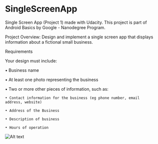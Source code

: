 # SingleScreenApp
Single Screen App (Project 1) made with Udacity. This project is part of Android Basics by Google - Nanodegree Program.

Project Overview: Design and implement a single screen app that displays information about a fictional small business.

Requirements

Your design must include:

• Business name

• At least one photo representing the business

• Two or more other pieces of information, such as:

    • Contact information for the business (eg phone number, email address, website)
    
    • Address of the Business
    
    • Description of business
    
    • Hours of operation

![Alt text](https://lh3.googleusercontent.com/s1A91zp-NQgfdvKG_Em_h4MNE4hCHh8WPcLxHOTLk5_BL3VApVwSofTua13KqTpCb1wb9uPuSAtEpDFQuJflisAgMM27-IqbJ2lmg75v_dGnBhBDGCPKJsnrMlGKPYkQfoxKkaoZXWwryy4Caip9e3jamkPr58jffza7RrSS9tYOMvm2C9gQ0kmpMk1nDEeTywnbp1hSsNUvW_4wnzQ7noFytUod323jPJ-NPbpNgxCryyKL8jb6OueNr2ZC7M2C4LiUaa-nu25CGCgc1Y-9hpiC6-HjJ2n6_sqU_hFdriLaA7b-ffFOA2zGJu_YpwM6NAt0brmcZ8XerNBiOBQMSLPWyYMhwPzlmxMOcW0q8Vt1wvPYotud0TqNOTLvplY1tWDEJf9o6YTv_78xuwHNOe_WhEII64M2t3l66RyojnAGVgBxFGdv-rMBvFRAJjSnWkCWQmQ2zjNDqDh-Oa8gqwLe1lKemFDuxvjiUAr1Fo1WuV4LvvSwqAYtwFOfr2HEYa18LIfSBq-tFFMq2vvZ0qQgYoj-nnMQwVOCE9zNJnQPZfr15Xwki7BE-BFGL6VSeuRo5DOO4ipWlAriTiPJWBEgvG8Xm4CE8lboUxY=w357-h637-no "Screenshot 1")

